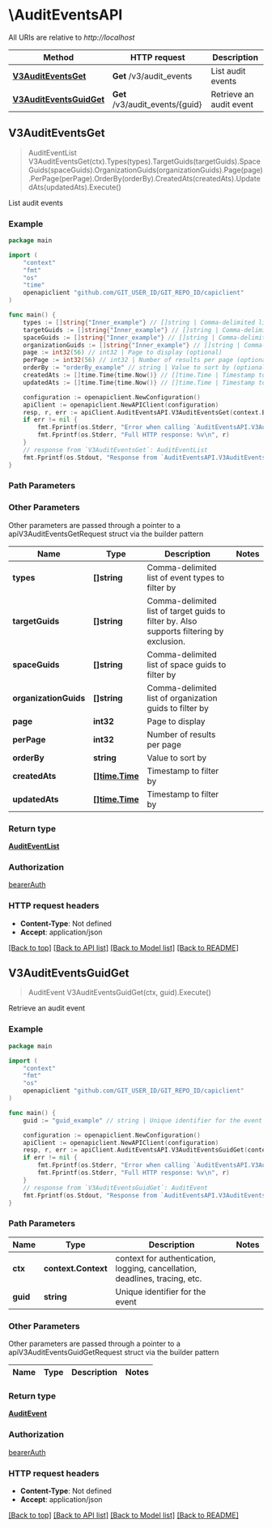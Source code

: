 # \AuditEventsAPI

All URIs are relative to *http://localhost*

Method | HTTP request | Description
------------- | ------------- | -------------
[**V3AuditEventsGet**](AuditEventsAPI.md#V3AuditEventsGet) | **Get** /v3/audit_events | List audit events
[**V3AuditEventsGuidGet**](AuditEventsAPI.md#V3AuditEventsGuidGet) | **Get** /v3/audit_events/{guid} | Retrieve an audit event



## V3AuditEventsGet

> AuditEventList V3AuditEventsGet(ctx).Types(types).TargetGuids(targetGuids).SpaceGuids(spaceGuids).OrganizationGuids(organizationGuids).Page(page).PerPage(perPage).OrderBy(orderBy).CreatedAts(createdAts).UpdatedAts(updatedAts).Execute()

List audit events

### Example

```go
package main

import (
	"context"
	"fmt"
	"os"
    "time"
	openapiclient "github.com/GIT_USER_ID/GIT_REPO_ID/capiclient"
)

func main() {
	types := []string{"Inner_example"} // []string | Comma-delimited list of event types to filter by (optional)
	targetGuids := []string{"Inner_example"} // []string | Comma-delimited list of target guids to filter by. Also supports filtering by exclusion. (optional)
	spaceGuids := []string{"Inner_example"} // []string | Comma-delimited list of space guids to filter by (optional)
	organizationGuids := []string{"Inner_example"} // []string | Comma-delimited list of organization guids to filter by (optional)
	page := int32(56) // int32 | Page to display (optional)
	perPage := int32(56) // int32 | Number of results per page (optional)
	orderBy := "orderBy_example" // string | Value to sort by (optional)
	createdAts := []time.Time{time.Now()} // []time.Time | Timestamp to filter by (optional)
	updatedAts := []time.Time{time.Now()} // []time.Time | Timestamp to filter by (optional)

	configuration := openapiclient.NewConfiguration()
	apiClient := openapiclient.NewAPIClient(configuration)
	resp, r, err := apiClient.AuditEventsAPI.V3AuditEventsGet(context.Background()).Types(types).TargetGuids(targetGuids).SpaceGuids(spaceGuids).OrganizationGuids(organizationGuids).Page(page).PerPage(perPage).OrderBy(orderBy).CreatedAts(createdAts).UpdatedAts(updatedAts).Execute()
	if err != nil {
		fmt.Fprintf(os.Stderr, "Error when calling `AuditEventsAPI.V3AuditEventsGet``: %v\n", err)
		fmt.Fprintf(os.Stderr, "Full HTTP response: %v\n", r)
	}
	// response from `V3AuditEventsGet`: AuditEventList
	fmt.Fprintf(os.Stdout, "Response from `AuditEventsAPI.V3AuditEventsGet`: %v\n", resp)
}
```

### Path Parameters



### Other Parameters

Other parameters are passed through a pointer to a apiV3AuditEventsGetRequest struct via the builder pattern


Name | Type | Description  | Notes
------------- | ------------- | ------------- | -------------
 **types** | **[]string** | Comma-delimited list of event types to filter by | 
 **targetGuids** | **[]string** | Comma-delimited list of target guids to filter by. Also supports filtering by exclusion. | 
 **spaceGuids** | **[]string** | Comma-delimited list of space guids to filter by | 
 **organizationGuids** | **[]string** | Comma-delimited list of organization guids to filter by | 
 **page** | **int32** | Page to display | 
 **perPage** | **int32** | Number of results per page | 
 **orderBy** | **string** | Value to sort by | 
 **createdAts** | [**[]time.Time**](time.Time.md) | Timestamp to filter by | 
 **updatedAts** | [**[]time.Time**](time.Time.md) | Timestamp to filter by | 

### Return type

[**AuditEventList**](AuditEventList.md)

### Authorization

[bearerAuth](../README.md#bearerAuth)

### HTTP request headers

- **Content-Type**: Not defined
- **Accept**: application/json

[[Back to top]](#) [[Back to API list]](../README.md#documentation-for-api-endpoints)
[[Back to Model list]](../README.md#documentation-for-models)
[[Back to README]](../README.md)


## V3AuditEventsGuidGet

> AuditEvent V3AuditEventsGuidGet(ctx, guid).Execute()

Retrieve an audit event

### Example

```go
package main

import (
	"context"
	"fmt"
	"os"
	openapiclient "github.com/GIT_USER_ID/GIT_REPO_ID/capiclient"
)

func main() {
	guid := "guid_example" // string | Unique identifier for the event

	configuration := openapiclient.NewConfiguration()
	apiClient := openapiclient.NewAPIClient(configuration)
	resp, r, err := apiClient.AuditEventsAPI.V3AuditEventsGuidGet(context.Background(), guid).Execute()
	if err != nil {
		fmt.Fprintf(os.Stderr, "Error when calling `AuditEventsAPI.V3AuditEventsGuidGet``: %v\n", err)
		fmt.Fprintf(os.Stderr, "Full HTTP response: %v\n", r)
	}
	// response from `V3AuditEventsGuidGet`: AuditEvent
	fmt.Fprintf(os.Stdout, "Response from `AuditEventsAPI.V3AuditEventsGuidGet`: %v\n", resp)
}
```

### Path Parameters


Name | Type | Description  | Notes
------------- | ------------- | ------------- | -------------
**ctx** | **context.Context** | context for authentication, logging, cancellation, deadlines, tracing, etc.
**guid** | **string** | Unique identifier for the event | 

### Other Parameters

Other parameters are passed through a pointer to a apiV3AuditEventsGuidGetRequest struct via the builder pattern


Name | Type | Description  | Notes
------------- | ------------- | ------------- | -------------


### Return type

[**AuditEvent**](AuditEvent.md)

### Authorization

[bearerAuth](../README.md#bearerAuth)

### HTTP request headers

- **Content-Type**: Not defined
- **Accept**: application/json

[[Back to top]](#) [[Back to API list]](../README.md#documentation-for-api-endpoints)
[[Back to Model list]](../README.md#documentation-for-models)
[[Back to README]](../README.md)

